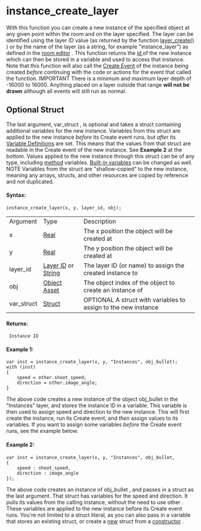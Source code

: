 # instance_create_layer

With this function you can create a new instance of the specified object
at any given point within the room and on the layer specified. The layer
can be identified using the layer ID value (as returned by the function
[ layer_create() ](../Rooms/General_Layer_Functions/layer_create) )
or by the name of the layer (as a string, for example "instance_layer")
as defined in the [room editor](../../../../The_Asset_Editors/Rooms)
. This function returns the [ id ](Instance_Variables/id) of the new
instance which can then be stored in a variable and used to access that
instance. Note that this function will also call the [Create
Event](../../../../The_Asset_Editors/Object_Properties/Object_Events)
of the instance being created *before* continuing with the code or
actions for the event that called the function. IMPORTANT There is a
minimum and maximum layer depth of -16000 to 16000. Anything placed on a
layer outside that range **will not be drawn** although all events will
still run as normal.

## Optional Struct

The last argument, var_struct , is optional and takes a struct
containing additional variables for the new instance. Variables from
this struct are applied to the new instance *before* its Create event
runs, but *after* its [Variable
Definitions](../../../../The_Asset_Editors/Object_Properties/Object_Variables)
are set. This means that the values from that struct are readable in the
Create event of the new instance. See **Example 2** at the bottom.
Values applied to the new instance through this struct can be of any
type, including [method](../../../GML_Overview/Method_Variables)
variables. [Built-in
variables](Instance_Variables/Instance_Variables) can be changed as
well. NOTE Variables from the struct are "shallow-copied" to the new
instance, meaning any arrays, structs, and other resources are copied by
reference and not duplicated.

#### Syntax:

``` gml
instance_create_layer(x, y, layer_id, obj);
```

|            |                                                                                                                                                                                                            |                                                                  |
|------------|------------------------------------------------------------------------------------------------------------------------------------------------------------------------------------------------------------|------------------------------------------------------------------|
| Argument   | Type                                                                                                                                                                                                       | Description                                                      |
| x          |  [Real](../../../../../GameMaker_Language/GML_Overview/Data_Types)                                                                                                                                     | The x position the object will be created at                     |
| y          |  [Real](../../../../../GameMaker_Language/GML_Overview/Data_Types)                                                                                                                                     | The y position the object will be created at                     |
| layer_id   |  [Layer ID](../../../../../GameMaker_Language/GML_Reference/Asset_Management/Rooms/General_Layer_Functions/layer_get_id) or [String](../../../../../GameMaker_Language/GML_Overview/Data_Types)    | The layer ID (or name) to assign the created instance to         |
| obj        |  [Object Asset](../../../../../The_Asset_Editors/Objects)                                                                                                                                              | The object index of the object to create an instance of          |
| var_struct |  [Struct](../../../../../GameMaker_Language/GML_Overview/Structs)                                                                                                                                      |  OPTIONAL A struct with variables to assign to the new instance  |

#### Returns:

``` gml
 Instance ID
```

#### Example 1:

``` gml
var inst = instance_create_layer(x, y, "Instances", obj_bullet);
with (inst)
{
    speed = other.shoot_speed;
    direction = other.image_angle;
}
```

The above code creates a new instance of the object obj_bullet in the
"Instances" layer, and stores the instance ID in a variable. This
variable is then used to assign speed and direction to the new instance.
This will first create the instance, run its Create event, and *then*
assign values to its variables. If you want to assign some variables
*before* the Create event runs, see the example below.

#### Example 2:

``` gml
var inst = instance_create_layer(x, y, "Instances", obj_bullet,
{
    speed : shoot_speed,
    direction : image_angle
});
```

The above code creates an instance of obj_bullet , and passes in a
struct as the last argument. That struct has variables for the speed and
direction. It pulls its values from the calling instance, without the
need to use other . These variables are applied to the new instance
before its Create event runs. You're not limited to a struct literal, as
you can also pass in a variable that stores an existing struct, or
create a [new](../../../GML_Overview/Language_Features/new) struct
from a [constructor](../../../GML_Overview/Structs#constr) .
